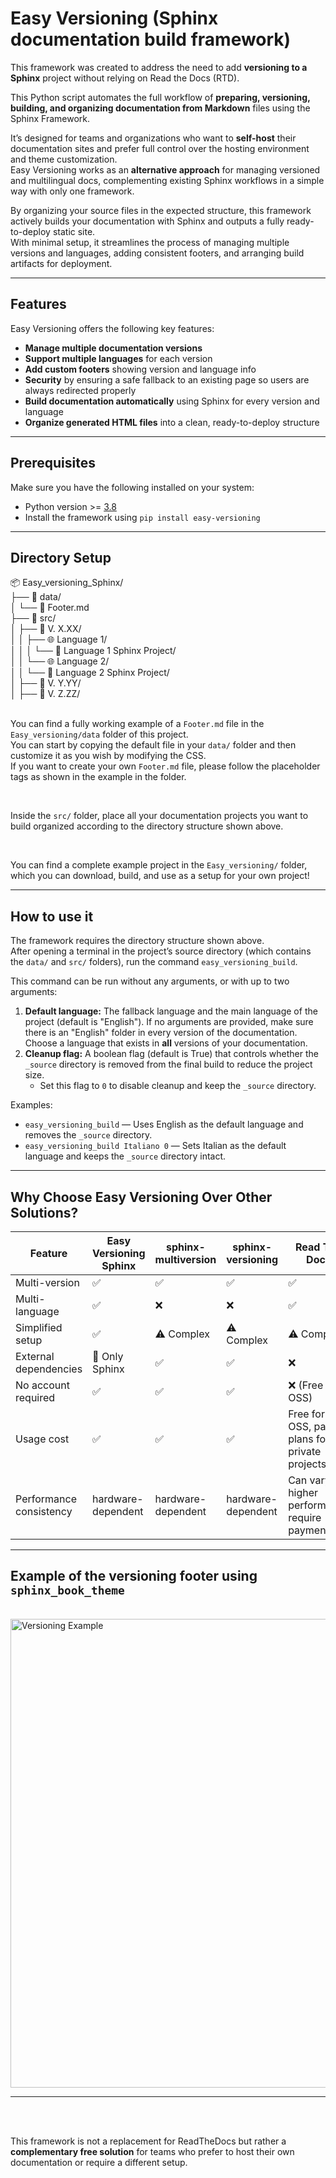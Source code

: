 # Easy Versioning (Sphinx documentation build framework)
  
This framework was created to address the need to add **versioning to a Sphinx** project without relying on Read the Docs (RTD).  
  
This Python script automates the full workflow of **preparing, versioning, building, and organizing documentation from Markdown** files using the Sphinx Framework.  

It’s designed for teams and organizations who want to **self-host** their documentation sites and prefer full control over the hosting environment and theme customization.  
Easy Versioning works as an **alternative approach** for managing versioned and multilingual docs, complementing existing Sphinx workflows in a simple way with only one framework.

By organizing your source files in the expected structure, this framework actively builds your documentation with Sphinx and outputs a fully ready-to-deploy static site.  
With minimal setup, it streamlines the process of managing multiple versions and languages, adding consistent footers, and arranging build artifacts for deployment.

---

## Features

Easy Versioning offers the following key features:

-  **Manage multiple documentation versions**
-  **Support multiple languages** for each version
-  **Add custom footers** showing version and language info
-  **Security** by ensuring a safe fallback to an existing page so users are always redirected properly
-  **Build documentation automatically** using Sphinx for every version and language
-  **Organize generated HTML files** into a clean, ready-to-deploy structure

---

## Prerequisites

Make sure you have the following installed on your system:

- Python version >= [3.8](https://www.python.org/downloads/)
- Install the framework using `pip install easy-versioning`

---

## Directory Setup
📦 Easy_versioning_Sphinx/  
├── 📂 data/  
│   └── 📄 Footer.md  
├── 📂 src/  
│   ├── 📁 V. X.XX/  
│   │   ├── 🌐 Language 1/  
│   │   │   └── 📘 Language 1 Sphinx Project/  
│   │   └── 🌐 Language 2/  
│   │       └── 📘 Language 2 Sphinx Project/  
│   ├── 📁 V. Y.YY/  
│   ├── 📁 V. Z.ZZ/  
<br>

You can find a fully working example of a `Footer.md` file in the `Easy_versioning/data` folder of this project.  
You can start by copying the default file in your `data/` folder and then customize it as you wish by modifying the CSS.  
If you want to create your own `Footer.md` file, please follow the placeholder tags as shown in the example in the folder.

<br>

Inside the `src/` folder, place all your documentation projects you want to build organized according to the directory structure shown above.

<br>

You can find a complete example project in the `Easy_versioning/` folder, which you can download, build, and use as a setup for your own project!

---

## How to use it

The framework requires the directory structure shown above.  
After opening a terminal in the project’s source directory (which contains the `data/` and `src/` folders), run the command `easy_versioning_build`.

This command can be run without any arguments, or with up to two arguments:

1. **Default language:** The fallback language and the main language of the project (default is "English"). If no arguments are provided, make sure there is an "English" folder in every version of the documentation. Choose a language that exists in **all** versions of your documentation.  
2. **Cleanup flag:** A boolean flag (default is True) that controls whether the `_source` directory is removed from the final build to reduce the project size.  
   - Set this flag to `0` to disable cleanup and keep the `_source` directory.

Examples:  
- `easy_versioning_build` — Uses English as the default language and removes the `_source` directory.  
- `easy_versioning_build Italiano 0` — Sets Italian as the default language and keeps the `_source` directory intact. 

---

##  Why Choose Easy Versioning Over Other Solutions?

| Feature                | Easy Versioning Sphinx | sphinx-multiversion | sphinx-versioning | Read The Docs      |
|------------------------|-----------------------|---------------------|-------------------|-------------------|
| Multi-version          | ✅                    | ✅                  | ✅                | ✅                |
| Multi-language         | ✅                    | ❌                  | ❌                | ✅                |
| Simplified setup       | ✅                    | ⚠️ Complex          | ⚠️ Complex        | ⚠️ Complex        |
| External dependencies  | 🚫 Only Sphinx        | ✅                  | ✅                | ❌                |
| No account required    | ✅                    | ✅                  | ✅                | ❌ (Free for OSS)  |
| Usage cost             | ✅                    | ✅                  | ✅                | Free for OSS, paid plans for private projects |
| Performance consistency| hardware-dependent    | hardware-dependent   | hardware-dependent | Can vary, higher performance require payment          |

---

## Example of the versioning footer using `sphinx_book_theme`
<br>
<img src="https://github.com/user-attachments/assets/36babdf6-bd5d-4c43-86a3-1d65cfaf9f06" width="750" alt="Versioning Example" />

<br>

---

<br><br>

This framework is not a replacement for ReadTheDocs but rather a **complementary free solution** for teams who prefer to host their own documentation or require a different setup.
